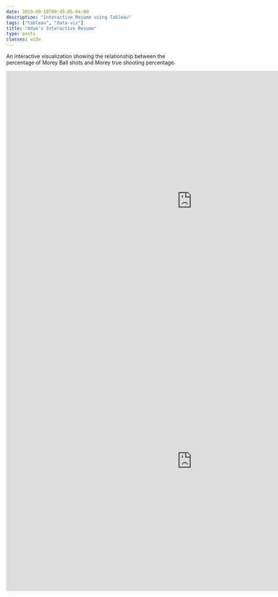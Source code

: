 ```yaml
---
date: 2019-09-18T00:45:05-04:00
description: "Interactive Resume using Tableau"
tags: ["tableau", "data-viz"]
title: "Adam's Interactive Resume"
type: posts
classes: wide
---
```


An interactive visualization showing the relationship between the percentage of Morey Ball shots and Morey true shooting percentage.  


<iframe seamless frameborder="0" src="https://public.tableau.com/shared/HMHX77X9Q?:display_count=yes&:origin=viz_share_link" width = '1000' height = '700' scrolling='yes' ></iframe>

<iframe seamless frameborder="0" src="https://public.tableau.com/views/MoreyBall/MoreyStats?:embed=y&:display_count=yes&:showVizHome=no" width = '1000' height = '700' scrolling='yes' ></iframe>